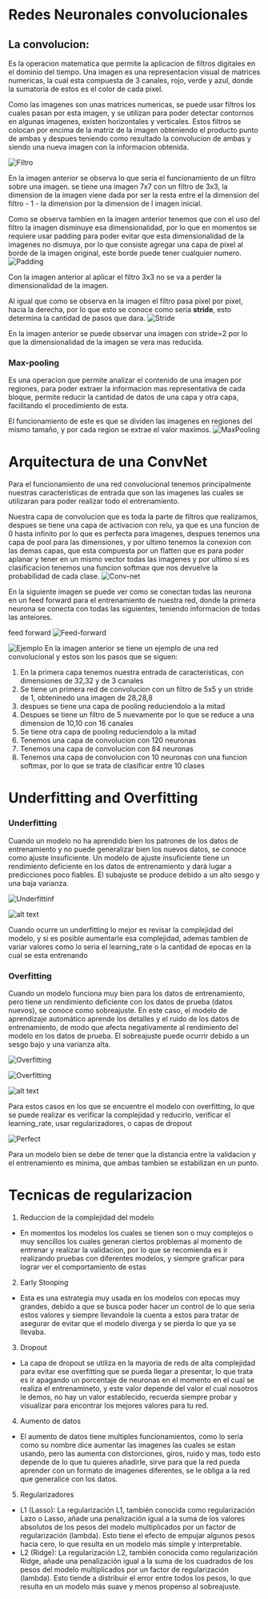 # Redes Neuronales convolucionales 
## La convolucion:
Es la operacion matematica que permite la aplicacion de filtros digitales en el dominio del tiempo.
Una imagen es una representacion visual de matrices numericas, la cual esta compuesta de 3 canales, rojo, verde y azul, donde la sumatoria de estos es el color de cada pixel.
>
Como las imagenes son unas matrices numericas, se puede usar filtros los cuales pasan por esta imagen, y se utilizan para poder detectar contornos en algunas imagenes, existen horizontales y verticales.
Estos filtros se colocan por encima de la matriz de la imagen obteniendo el producto punto de ambas y despues teniendo como resultado la convolucion de ambas y siendo una nueva imagen con la informacion obtenida.
>
![Filtro](image-1.png)
>
En la imagen anterior se observa lo que seria el funcionamiento de un filtro sobre una imagen. se tiene una imagen 7x7 con un filtro de 3x3, la dimension de la imagen viene dada por ser la resta entre el la dimension del filtro - 1 - la dimension por la dimension de l imagen inicial.
>
Como se observa tambien en la imagen anterior tenemos que con el uso del filtro la imagen disminuye esa dimensionalidad, por lo que en momentos se requiere usar padding para poder evitar que esta dimensionalidad de la imagenes no dismuya, por lo que consiste agregar una capa de pixel al borde de la imagen original, este borde puede tener cualquier numero.
![Padding](image-2.png)
>
Con la imagen anterior al aplicar el filtro 3x3 no se va a perder la dimensionalidad de la imagen.
>
Al igual que como se observa en la imagen el filtro pasa pixel por pixel, hacia la derecha, por lo que esto se conoce como seria **stride**, esto determina la cantidad de pasos que dara.
![Stride](image-3.png)
>
En la imagen anterior se puede observar una imagen con stride=2 por lo que la dimensionalidad de la imagen se vera mas reducida.
>
### Max-pooling
Es una operacion que permite analizar el contenido de una imagen por regiones, para poder extraer la informacion mas representativa de cada bloque, permite reducir la cantidad de datos de una capa y otra capa, facilitando el procedimiento de esta.
>
El funcionamiento de este es que se dividen las imagenes en regiones del mismo tamaño, y por cada region se extrae el valor maximos.
![MaxPooling](image-4.png)

# Arquitectura de una ConvNet
Para el funcionamiento de una red convolucional tenemos principalmente nuestras caracteristicas de entrada que son las imagenes las cuales se utilizaran para poder realizar todo el entrenamiento.
>
Nuestra capa de convolucion que es toda la parte de filtros que realizamos, despues se tiene una capa de activacion con relu, ya que es una funcion de 0 hasta infinito por lo que es perfecta para imagenes, despues tenemos una capa de pool para las dimensiones, y por ultimo tenemos la conexion con las demas capas, que esta compuesta por un flatten que es para poder aplanar y tener en un mismo vector todas las imagenes y por ultimo si es clasificacion tenemos una funcion softmax que nos devuelve la probabilidad de cada clase.
![Conv-net](image-5.png)
>
En la siguiente imagen se puede ver como se conectan todas las neurona en un feed forward para el entrenamiento de nuestra red, donde la primera neurona se conecta con todas las siguientes, teniendo informacion de todas las anteiores.

feed forward
![Feed-forward](image.png)

>
![Ejemplo](image-6.png)
En la imagen anterior se tiene un ejemplo de una red convolucional y estos son los pasos que se siguen:
<ol>
<li>En la primera capa tenemos nuestra entrada de caracteristicas, con dimensiones de 32,32 y de 3 canales</li>
<li>Se tiene un primera red de convolucion con un filtro de 5x5 y un stride de 1, obteninedo una imagen de 28,28,8 </li>
<li>despues se tiene una capa de pooling reduciendolo a la mitad</li>
<li>Despues se tiene un filtro de 5 nuevamente por lo que se reduce a una dimension de 10,10 con 16 canales</li>
<li>Se tiene otra capa de pooling reduciendolo a la mitad</li>
<li>Tenemos una capa de convolucion con 120 neuronas</li>
<li>Tenemos una capa de convolucion con 84 neuronas</li>
<li>Tenemos una capa de convolucion con 10 neuronas con una funcion softmax, por lo que se trata de clasificar entre 10 clases</li>
</ol>

>
# Underfitting and Overfitting

### Underfitting
Cuando un modelo no ha aprendido bien los patrones de los datos de entrenamiento y no puede generalizar bien los nuevos datos, se conoce como ajuste insuficiente. Un modelo de ajuste insuficiente tiene un rendimiento deficiente en los datos de entrenamiento y dará lugar a predicciones poco fiables. El subajuste se produce debido a un alto sesgo y una baja varianza.
>
![Underfittinf](image-7.png)
>
![alt text](image-8.png)
>
Cuando ocurre un underfitting lo mejor es revisar la complejidad del modelo, y si es posible aumentarle esa complejidad, ademas tambien de variar valores como lo seria el learning_rate o la cantidad de epocas en la cual se esta entrenando

### Overfitting
Cuando un modelo funciona muy bien para los datos de entrenamiento, pero tiene un rendimiento deficiente con los datos de prueba (datos nuevos), se conoce como sobreajuste. En este caso, el modelo de aprendizaje automático aprende los detalles y el ruido de los datos de entrenamiento, de modo que afecta negativamente al rendimiento del modelo en los datos de prueba. El sobreajuste puede ocurrir debido a un sesgo bajo y una varianza alta.
>
![Overfitting](image-9.png)
>
![Overfitting](image-10.png)
>
![alt text](image-11.png)
>
Para estos casos en los que se encuentre el modelo con overfitting, lo que se puede realizar es verificar la complejidad y reducirlo, verificar el learning_rate, usar regularizadores, o capas de dropout
>
![Perfect](image-12.png)
>
Para un modelo bien se debe de tener que la distancia entre la  validacion y el entrenamiento es minima, que ambas tambien se estabilizan en un punto.

# Tecnicas de regularizacion
1. Reduccion de la complejidad del modelo
>
- En momentos los modelos los cuales se tienen son o muy complejos o muy sencillos los cuales generan ciertos problemas al momento de entrenar y realizar la validacion, por lo que se recomienda es ir realizando pruebas con diferentes modelos, y siempre graficar para lograr ver el comportamiento de estas
>
2. Early Stooping
- Esta es una estrategia muy usada en los modelos con epocas muy grandes, debido a que se busca poder hacer un control de lo que seria estos valores y siempre llevandole la cuenta a estos para tratar de asegurar de evitar que el modelo diverga y se pierda lo que ya se llevaba.
>
3. Dropout
- La capa de dropout se utiliza en la mayoria de reds de alta complejidad para evitar ese overfitting que se pueda llegar a presentar, lo que trata es ir apagando un porcentaje de neuronas en el momento en el cual se realiza el entrenamineto, y este valor depende del valor el cual nosotros le demos, no hay un valor establecido, recuerda siempre probar y visualizar para encontrar los mejores valores para tu red.
>
4. Aumento de datos
- El aumento de datos tiene multiples funcionamientos, como lo seria como su nombre dice aumentar las imagenes las cuales se estan usando, pero las aumenta con distorciones, giros, ruido y mas, todo esto depende de lo que tu quieres añadirle, sirve para que la red pueda aprender con un formato de imagenes diferentes, se le obliga a la red que generalice con los datos.
>
5. Regularizadores
- L1 (Lasso): La regularización L1, también conocida como regularización Lazo o Lasso, añade una penalización igual a la suma de los valores absolutos de los pesos del modelo multiplicados por un factor de regularización (lambda). Esto tiene el efecto de empujar algunos pesos hacia cero, lo que resulta en un modelo más simple y interpretable.
- L2 (Ridge): La regularización L2, también conocida como regularización Ridge, añade una penalización igual a la suma de los cuadrados de los pesos del modelo multiplicados por un factor de regularización (lambda). Esto tiende a distribuir el error entre todos los pesos, lo que resulta en un modelo más suave y menos propenso al sobreajuste.
